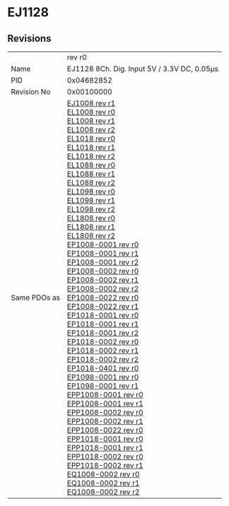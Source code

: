 # EJ1128

## Revisions
<table>
<tr>
<td></td>
<td>rev r0</td>
</tr>
<tr>
<td>Name</td>
<td>EJ1128 8Ch. Dig. Input 5V / 3.3V DC, 0.05µs</td>
</tr>
<tr>
<td>PID</td>
<td>0x04682852</td>
</tr>
<tr>
<td>Revision No</td>
<td>0x00100000</td>
</tr>
<tr>
<td>Same PDOs as</td>
<td><a href="EJ1008.md">EJ1008 rev r1</a><br/><a href="EL1008.md">EL1008 rev r0</a><br/><a href="EL1008.md">EL1008 rev r1</a><br/><a href="EL1008.md">EL1008 rev r2</a><br/><a href="EL1018.md">EL1018 rev r0</a><br/><a href="EL1018.md">EL1018 rev r1</a><br/><a href="EL1018.md">EL1018 rev r2</a><br/><a href="EL1088.md">EL1088 rev r0</a><br/><a href="EL1088.md">EL1088 rev r1</a><br/><a href="EL1088.md">EL1088 rev r2</a><br/><a href="EL1098.md">EL1098 rev r0</a><br/><a href="EL1098.md">EL1098 rev r1</a><br/><a href="EL1098.md">EL1098 rev r2</a><br/><a href="EL1808.md">EL1808 rev r0</a><br/><a href="EL1808.md">EL1808 rev r1</a><br/><a href="EL1808.md">EL1808 rev r2</a><br/><a href="EP1008-0001.md">EP1008-0001 rev r0</a><br/><a href="EP1008-0001.md">EP1008-0001 rev r1</a><br/><a href="EP1008-0001.md">EP1008-0001 rev r2</a><br/><a href="EP1008-0002.md">EP1008-0002 rev r0</a><br/><a href="EP1008-0002.md">EP1008-0002 rev r1</a><br/><a href="EP1008-0002.md">EP1008-0002 rev r2</a><br/><a href="EP1008-0022.md">EP1008-0022 rev r0</a><br/><a href="EP1008-0022.md">EP1008-0022 rev r1</a><br/><a href="EP1018-0001.md">EP1018-0001 rev r0</a><br/><a href="EP1018-0001.md">EP1018-0001 rev r1</a><br/><a href="EP1018-0001.md">EP1018-0001 rev r2</a><br/><a href="EP1018-0002.md">EP1018-0002 rev r0</a><br/><a href="EP1018-0002.md">EP1018-0002 rev r1</a><br/><a href="EP1018-0002.md">EP1018-0002 rev r2</a><br/><a href="EP1018-0401.md">EP1018-0401 rev r0</a><br/><a href="EP1098-0001.md">EP1098-0001 rev r0</a><br/><a href="EP1098-0001.md">EP1098-0001 rev r1</a><br/><a href="EPP1008-0001.md">EPP1008-0001 rev r0</a><br/><a href="EPP1008-0001.md">EPP1008-0001 rev r1</a><br/><a href="EPP1008-0002.md">EPP1008-0002 rev r0</a><br/><a href="EPP1008-0002.md">EPP1008-0002 rev r1</a><br/><a href="EPP1008-0022.md">EPP1008-0022 rev r0</a><br/><a href="EPP1018-0001.md">EPP1018-0001 rev r0</a><br/><a href="EPP1018-0001.md">EPP1018-0001 rev r1</a><br/><a href="EPP1018-0002.md">EPP1018-0002 rev r0</a><br/><a href="EPP1018-0002.md">EPP1018-0002 rev r1</a><br/><a href="EQ1008-0002.md">EQ1008-0002 rev r0</a><br/><a href="EQ1008-0002.md">EQ1008-0002 rev r1</a><br/><a href="EQ1008-0002.md">EQ1008-0002 rev r2</a></td>
</tr>
</table>
